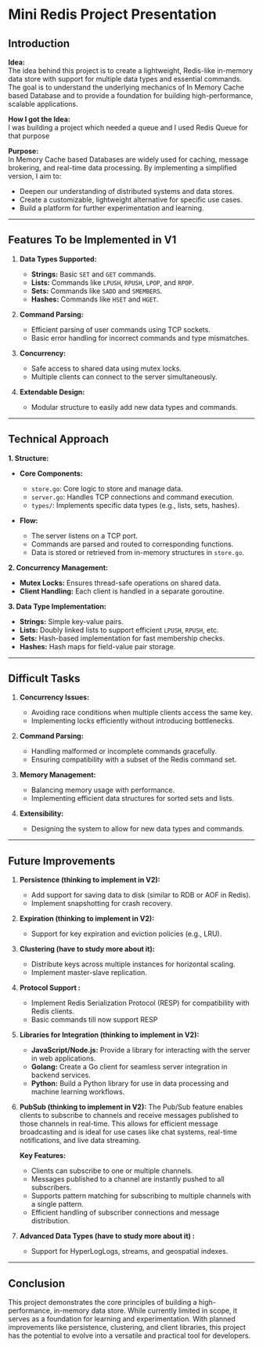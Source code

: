 # Mini Redis Project Presentation

## **Introduction**

**Idea:**  
The idea behind this project is to create a lightweight, Redis-like in-memory data store with support for multiple data types and essential commands. The goal is to understand the underlying mechanics of In Memory Cache based Database and to provide a foundation for building high-performance, scalable applications.

**How I got the Idea:**  
I was building a project which needed a queue and I used Redis Queue for that purpose

**Purpose:**  
In Memory Cache based Databases are widely used for caching, message brokering, and real-time data processing. By implementing a simplified version, I aim to:
- Deepen our understanding of distributed systems and data stores.
- Create a customizable, lightweight alternative for specific use cases.
- Build a platform for further experimentation and learning.

---

## **Features To be Implemented in V1**

1. **Data Types Supported:**
   - **Strings:** Basic `SET` and `GET` commands.
   - **Lists:** Commands like `LPUSH`, `RPUSH`, `LPOP`, and `RPOP`.
   - **Sets:** Commands like `SADD` and `SMEMBERS`.
   - **Hashes:** Commands like `HSET` and `HGET`.

2. **Command Parsing:**
   - Efficient parsing of user commands using TCP sockets.
   - Basic error handling for incorrect commands and type mismatches.

3. **Concurrency:**
   - Safe access to shared data using mutex locks.
   - Multiple clients can connect to the server simultaneously.

4. **Extendable Design:**
   - Modular structure to easily add new data types and commands.

---

## **Technical Approach**

**1. Structure:**
- **Core Components:**
  - `store.go`: Core logic to store and manage data.
  - `server.go`: Handles TCP connections and command execution.
  - `types/`: Implements specific data types (e.g., lists, sets, hashes).

- **Flow:**
  - The server listens on a TCP port.
  - Commands are parsed and routed to corresponding functions.
  - Data is stored or retrieved from in-memory structures in `store.go`.

**2. Concurrency Management:**
- **Mutex Locks:** Ensures thread-safe operations on shared data.
- **Client Handling:** Each client is handled in a separate goroutine.

**3. Data Type Implementation:**
- **Strings:** Simple key-value pairs.
- **Lists:** Doubly linked lists to support efficient `LPUSH`, `RPUSH`, etc.
- **Sets:** Hash-based implementation for fast membership checks.
- **Hashes:** Hash maps for field-value pair storage.

---

## **Difficult Tasks**

1. **Concurrency Issues:**
   - Avoiding race conditions when multiple clients access the same key.
   - Implementing locks efficiently without introducing bottlenecks.

2. **Command Parsing:**
   - Handling malformed or incomplete commands gracefully.
   - Ensuring compatibility with a subset of the Redis command set.

3. **Memory Management:**
   - Balancing memory usage with performance.
   - Implementing efficient data structures for sorted sets and lists.

4. **Extensibility:**
   - Designing the system to allow for new data types and commands.

---

## **Future Improvements**

1. **Persistence (thinking to implement in V2):**
   - Add support for saving data to disk (similar to RDB or AOF in Redis).
   - Implement snapshotting for crash recovery.

2. **Expiration (thinking to implement in V2):**
   - Support for key expiration and eviction policies (e.g., LRU).

3. **Clustering (have to study more about it):**
   - Distribute keys across multiple instances for horizontal scaling.
   - Implement master-slave replication.

4. **Protocol Support :**
   - Implement Redis Serialization Protocol (RESP) for compatibility with Redis clients.
   - Basic commands till now support RESP

5. **Libraries for Integration (thinking to implement in V2):**
   - **JavaScript/Node.js:** Provide a library for interacting with the server in web applications.
   - **Golang:** Create a Go client for seamless server integration in backend services.
   - **Python:** Build a Python library for use in data processing and machine learning workflows.

6. **PubSub (thinking to implement in V2):**
     The Pub/Sub feature enables clients to subscribe to channels and receive messages published to those channels in real-time. This allows for efficient message broadcasting and is ideal for use cases like chat systems, real-time notifications, and live data streaming.

   **Key Features:**

   - Clients can subscribe to one or multiple channels.
   - Messages published to a channel are instantly pushed to all subscribers.
   - Supports pattern matching for subscribing to multiple channels with a single pattern.
   - Efficient handling of subscriber connections and message distribution.

7. **Advanced Data Types (have to study more about it) :**
   - Support for HyperLogLogs, streams, and geospatial indexes.

---

## **Conclusion**

This project demonstrates the core principles of building a high-performance, in-memory data store. While currently limited in scope, it serves as a foundation for learning and experimentation. With planned improvements like persistence, clustering, and client libraries, this project has the potential to evolve into a versatile and practical tool for developers.

